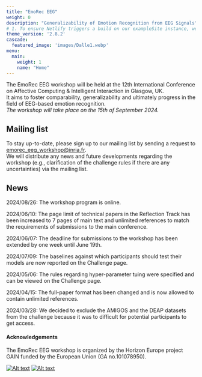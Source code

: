 ```yaml
---
title: "EmoRec EEG"
weight: 0
description: "Generalizability of Emotion Recognition from EEG Signals"
# 1. To ensure Netlify triggers a build on our exampleSite instance, we need to change a file in the exampleSite directory.
theme_version: '2.8.2'
cascade:
  featured_image: 'images/Dalle1.webp'
menu:
  main:
    weight: 1
    name: "Home"
---
```

The EmoRec EEG workshop will be held at the 12th International Conference on Affective Computing & Intelligent Interaction in Glasgow, UK.  
It aims to foster comparability, generalizability and ultimately progress in the field of EEG-based emotion recognition.  
*The workshop will take place on the 15th of September 2024.*  

## Mailing list

To stay up-to-date, please sign up to our mailing list by sending a request to emorec_eeg_workshop@inria.fr.\
We will distribute any news and future developments regarding the workshop (e.g., clarification of the challenge rules if there are any uncertainties) via the mailing list.

## News

2024/08/26: The workshop program is online.

2024/06/10: The page limit of technical papers in the Reflection Track has been increased to 7 pages of main text and unlimited references to match the requirements of submissions to the main conference.

2024/06/07: The deadline for submissions to the workshop has been extended by one week until June 19th.

2024/07/09: The baselines against which participants should test their models are now reported on the Challenge page.

2024/05/06: The rules regarding hyper-parameter tuing were specified and can be viewed on the Challenge page.

2024/04/15: The full-paper format has been changed and is now allowed to contain unlimited references.

2024/03/28: We decided to exclude the AMIGOS and the DEAP datasets from the challenge because it was to difficult for potential participants to get access.

#### Acknowledgements
The EmoRec EEG workshop is organized by the Horizon Europe  project GAIN funded by the European Union (GA no.101078950).

[![Alt text](https://i.postimg.cc/TP4PPzcN/EU-flag-Horizon-Europe-2.jpg)](https://research-and-innovation.ec.europa.eu/funding/funding-opportunities/funding-programmes-and-open-calls/horizon-europe_en)
[![Alt text](https://i.postimg.cc/J0V8SM1J/gain-logo-4.png)](https://micm.edu.ge/en/)